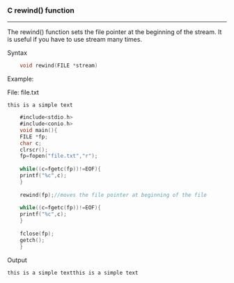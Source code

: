 ### C rewind() function

-----

The rewind() function sets the file pointer at the beginning of the stream. It is useful if you have to use stream many times.

Syntax
```objectivec
    void rewind(FILE *stream)  
```

Example:

File: file.txt

    this is a simple text
    
      
```objectivec
    #include<stdio.h>  
    #include<conio.h>  
    void main(){  
    FILE *fp;  
    char c;  
    clrscr();  
    fp=fopen("file.txt","r");  
      
    while((c=fgetc(fp))!=EOF){  
    printf("%c",c);  
    }  
      
    rewind(fp);//moves the file pointer at beginning of the file  
      
    while((c=fgetc(fp))!=EOF){  
    printf("%c",c);  
    }  
      
    fclose(fp);    
    getch();    
    }    
```
Output
```
this is a simple textthis is a simple text
```